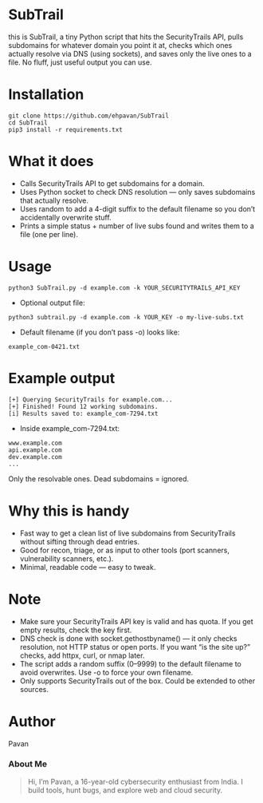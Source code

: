 # SubTrail
this is SubTrail, a tiny Python script that hits the SecurityTrails API, pulls subdomains for whatever domain you point it at, checks which ones actually resolve via DNS (using sockets), and saves only the live ones to a file. No fluff, just useful output you can use.

# Installation

```
git clone https://github.com/ehpavan/SubTrail
cd SubTrail
pip3 install -r requirements.txt
```


# What it does
- Calls SecurityTrails API to get subdomains for a domain.
- Uses Python socket to check DNS resolution — only saves subdomains that actually resolve.
- Uses random to add a 4-digit suffix to the default filename so you don’t accidentally overwrite stuff.
- Prints a simple status + number of live subs found and writes them to a file (one per line).

# Usage
```
python3 SubTrail.py -d example.com -k YOUR_SECURITYTRAILS_API_KEY
```
* Optional output file:
```
python3 subtrail.py -d example.com -k YOUR_KEY -o my-live-subs.txt
```
* Default filename (if you don’t pass -o) looks like:
```
example_com-0421.txt
```
# Example output
```
[+] Querying SecurityTrails for example.com...
[+] Finished! Found 12 working subdomains.
[i] Results saved to: example_com-7294.txt
```
* Inside example_com-7294.txt:
```
www.example.com
api.example.com
dev.example.com
...
```
Only the resolvable ones. Dead subdomains = ignored.

# Why this is handy
* Fast way to get a clean list of live subdomains from SecurityTrails without sifting through dead entries.
* Good for recon, triage, or as input to other tools (port scanners, vulnerability scanners, etc.).
* Minimal, readable code — easy to tweak.

# Note
* Make sure your SecurityTrails API key is valid and has quota. If you get empty results, check the key first.
* DNS check is done with socket.gethostbyname() — it only checks resolution, not HTTP status or open ports. If you want “is the site up?” checks, add httpx, curl, or nmap later.
* The script adds a random suffix (0–9999) to the default filename to avoid overwrites. Use -o to force your own filename.
* Only supports SecurityTrails out of the box. Could be extended to other sources.

# Author
 Pavan
 
### About Me
> Hi, I’m Pavan, a 16-year-old cybersecurity enthusiast from India. I build tools, hunt bugs, and explore web and cloud security.
